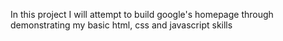 In this project I will attempt to build google's homepage through demonstrating my basic html, css and javascript skills 